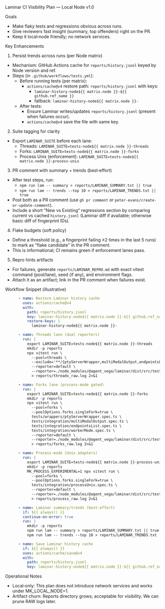 Laminar CI Visibility Plan — Local Node v1.0

Goals
- Make flaky tests and regressions obvious across runs.
- Give reviewers fast insight (summary, top offenders) right on the PR.
- Keep it local‑node friendly; no network services.

Key Enhancements

1) Persist trends across runs (per Node matrix)
- Mechanism: GitHub Actions cache for `reports/history.jsonl` keyed by Node version and ref.
- Steps (in `.github/workflows/tests.yml`):
  - Before running tests (per matrix):
    - `actions/cache@v4` restore path: `reports/history.jsonl` with keys:
      - `laminar-history-node${{ matrix.node }}-${{ github.ref_name }}`
      - fallback: `laminar-history-node${{ matrix.node }}-`
  - After tests:
    - Ensure Laminar writes/updates `reports/history.jsonl` (present when failures occur).
    - `actions/cache@v4` save the file with same key.

2) Suite tagging for clarity
- Export `LAMINAR_SUITE` before each lane:
  - Threads: `LAMINAR_SUITE=tests-node${{ matrix.node }}-threads`
  - Forks:   `LAMINAR_SUITE=tests-node${{ matrix.node }}-forks`
  - Process Unix (enforcement): `LAMINAR_SUITE=tests-node${{ matrix.node }}-process-unix`

3) PR comment with summary + trends (best‑effort)
- After test steps, run:
  - `npm run lam -- summary > reports/LAMINAR_SUMMARY.txt || true`
  - `npm run lam -- trends --top 10 > reports/LAMINAR_TRENDS.txt || true`
- Post both as a PR comment (use `gh pr comment` or `peter-evans/create-or-update-comment`).
- Include a short "New vs Existing" regressions section by comparing current vs cached `history.jsonl` (Laminar diff if available; otherwise basic diff of fingerprint IDs).

4) Flake budgets (soft policy)
- Define a threshold (e.g., a fingerprint failing ≥2 times in the last 5 runs) to mark as "flake candidate" in the PR comment.
- This is informational; CI remains green if enforcement lanes pass.

5) Repro hints artifacts
- For failures, generate `reports/LAMINAR_REPRO.md` with exact vitest command (pool/lane), seed (if any), and environment flags.
- Attach it as an artifact; link in the PR comment when failures exist.

Workflow Snippet (illustrative)
```yaml
      - name: Restore Laminar history cache
        uses: actions/cache@v4
        with:
          path: reports/history.jsonl
          key: laminar-history-node${{ matrix.node }}-${{ github.ref_name }}
          restore-keys: |
            laminar-history-node${{ matrix.node }}-

      - name: Threads lane (dual reporters)
        run: |
          export LAMINAR_SUITE=tests-node${{ matrix.node }}-threads
          mkdir -p reports
          npx vitest run \
            --pool=threads \
            --exclude='**/{ptyServerWrapper,multiModalOutput,endpointsList,processMode}.spec.ts' \
            --reporter=default \
            --reporter=./node_modules/@agent_vega/laminar/dist/src/test/reporter/jsonlReporter.js \
            > reports/threads_raw.log 2>&1

      - name: Forks lane (process-mode gated)
        run: |
          export LAMINAR_SUITE=tests-node${{ matrix.node }}-forks
          mkdir -p reports
          npx vitest run \
            --pool=forks \
            --poolOptions.forks.singleFork=true \
            tests/wrappers/ptyServerWrapper.spec.ts \
            tests/integration/multiModalOutput.spec.ts \
            tests/integration/endpointsList.spec.ts \
            tests/integration/workerMode.spec.ts \
            --reporter=default \
            --reporter=./node_modules/@agent_vega/laminar/dist/src/test/reporter/jsonlReporter.js \
            > reports/forks_raw.log 2>&1

      - name: Process-mode (Unix adapters)
        run: |
          export LAMINAR_SUITE=tests-node${{ matrix.node }}-process-unix
          mkdir -p reports
          MK_PROCESS_EXPERIMENTAL=1 npx vitest run \
            --pool=forks \
            --poolOptions.forks.singleFork=true \
            tests/integration/processUnix.spec.ts \
            --reporter=default \
            --reporter=./node_modules/@agent_vega/laminar/dist/src/test/reporter/jsonlReporter.js \
            > reports/process_raw.log 2>&1

      - name: Laminar summary/trends (best‑effort)
        if: ${{ always() }}
        continue-on-error: true
        run: |
          mkdir -p reports
          npm run lam -- summary > reports/LAMINAR_SUMMARY.txt || true
          npm run lam -- trends --top 10 > reports/LAMINAR_TRENDS.txt || true

      - name: Save Laminar history cache
        if: ${{ always() }}
        uses: actions/cache/save@v4
        with:
          path: reports/history.jsonl
          key: laminar-history-node${{ matrix.node }}-${{ github.ref_name }}
```

Operational Notes
- Local‑only: This plan does not introduce network services and works under MK_LOCAL_NODE=1.
- Artifact churn: Reports directory grows; acceptable for visibility. We can prune RAW logs later.

